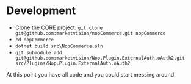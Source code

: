 # Development
* Clone the CORE project: `git clone git@github.com:marketvision/nopCommerce.git nopCommerce`
* `cd nopCommerce`
* `dotnet build src\NopCommerce.sln`
* `git submodule add git@github.com:marketvision/Nop.Plugin.ExternalAuth.oAuth2.git src/Plugins/Nop.Plugin.ExternalAuth.oAuth2`

At this point you have all code and you could start messing around